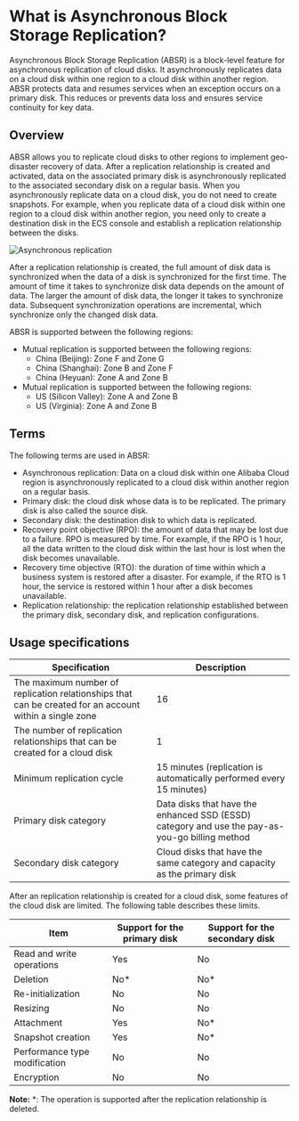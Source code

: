 # What is Asynchronous Block Storage Replication?

Asynchronous Block Storage Replication \(ABSR\) is a block-level feature for asynchronous replication of cloud disks. It asynchronously replicates data on a cloud disk within one region to a cloud disk within another region. ABSR protects data and resumes services when an exception occurs on a primary disk. This reduces or prevents data loss and ensures service continuity for key data.

## Overview

ABSR allows you to replicate cloud disks to other regions to implement geo-disaster recovery of data. After a replication relationship is created and activated, data on the associated primary disk is asynchronously replicated to the associated secondary disk on a regular basis. When you asynchronously replicate data on a cloud disk, you do not need to create snapshots. For example, when you replicate data of a cloud disk within one region to a cloud disk within another region, you need only to create a destination disk in the ECS console and establish a replication relationship between the disks.

![Asynchronous replication](https://static-aliyun-doc.oss-accelerate.aliyuncs.com/assets/img/en-US/3997746161/p247233.png)

After a replication relationship is created, the full amount of disk data is synchronized when the data of a disk is synchronized for the first time. The amount of time it takes to synchronize disk data depends on the amount of data. The larger the amount of disk data, the longer it takes to synchronize data. Subsequent synchronization operations are incremental, which synchronize only the changed disk data.

ABSR is supported between the following regions:

-   Mutual replication is supported between the following regions:
    -   China \(Beijing\): Zone F and Zone G
    -   China \(Shanghai\): Zone B and Zone F
    -   China \(Heyuan\): Zone A and Zone B
-   Mutual replication is supported between the following regions:
    -   US \(Silicon Valley\): Zone A and Zone B
    -   US \(Virginia\): Zone A and Zone B

## Terms

The following terms are used in ABSR:

-   Asynchronous replication: Data on a cloud disk within one Alibaba Cloud region is asynchronously replicated to a cloud disk within another region on a regular basis.
-   Primary disk: the cloud disk whose data is to be replicated. The primary disk is also called the source disk.
-   Secondary disk: the destination disk to which data is replicated.
-   Recovery point objective \(RPO\): the amount of data that may be lost due to a failure. RPO is measured by time. For example, if the RPO is 1 hour, all the data written to the cloud disk within the last hour is lost when the disk becomes unavailable.
-   Recovery time objective \(RTO\): the duration of time within which a business system is restored after a disaster. For example, if the RTO is 1 hour, the service is restored within 1 hour after a disk becomes unavailable.
-   Replication relationship: the replication relationship established between the primary disk, secondary disk, and replication configurations.

## Usage specifications

|Specification|Description|
|-------------|-----------|
|The maximum number of replication relationships that can be created for an account within a single zone|16|
|The number of replication relationships that can be created for a cloud disk|1|
|Minimum replication cycle|15 minutes \(replication is automatically performed every 15 minutes\)|
|Primary disk category|Data disks that have the enhanced SSD \(ESSD\) category and use the pay-as-you-go billing method|
|Secondary disk category|Cloud disks that have the same category and capacity as the primary disk|

After an replication relationship is created for a cloud disk, some features of the cloud disk are limited. The following table describes these limits.

|Item|Support for the primary disk|Support for the secondary disk|
|----|----------------------------|------------------------------|
|Read and write operations|Yes|No|
|Deletion|No\*|No\*|
|Re-initialization|No|No|
|Resizing|No|No|
|Attachment|Yes|No\*|
|Snapshot creation|Yes|No\*|
|Performance type modification|No|No|
|Encryption|No|No|

**Note:** \*: The operation is supported after the replication relationship is deleted.


